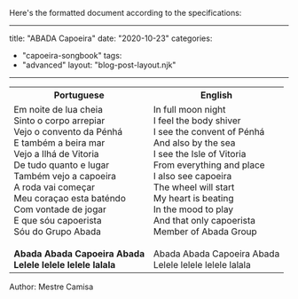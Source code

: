 Here's the formatted document according to the specifications:

---
title: "ABADA Capoeira"
date: "2020-10-23"
categories: 
  - "capoeira-songbook"
tags: 
  - "advanced"
layout: "blog-post-layout.njk"
---

<table class="capoeira-table">
    <tr class="header-row">
        <th>Portuguese</th>
        <th>English</th>
    </tr>
    <tr>
        <td>Em noite de lua cheia<br>
Sinto o corpo arrepiar<br>
Vejo o convento da Pénhá<br>
E também a beira mar<br>
Vejo a Ilhá de Vitoria<br>
De tudo quanto e lugar<br>
Também vejo a capoeira<br>
A roda vai começar<br>
Meu coraçao esta baténdo<br>
Com vontade de jogar<br>
E que sóu capoerista<br>
Sóu do Grupo Abada<br>
<br>
<strong>Abada Abada Capoeira Abada<br>
Lelele lelele lelele lalala</strong></td>
        <td>In full moon night<br>
I feel the body shiver<br>
I see the convent of Pénhá<br>
And also by the sea<br>
I see the Isle of Vitoria<br>
From everything and place<br>
I also see capoeira<br>
The wheel will start<br>
My heart is beating<br>
In the mood to play<br>
And that only capoerista<br>
Member of Abada Group<br>
<br>
Abada Abada Capoeira Abada<br>
Lelele lelele lelele lalala</td>
    </tr>
</table>

<figcaption>
Author: Mestre Camisa
</figcaption>